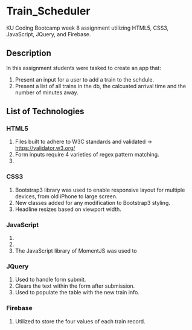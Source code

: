# Train_Scheduler
KU Coding Bootcamp week 8 assignment utilizing HTML5, CSS3, JavaScript, JQuery, and Firebase.

## Description
In this assignment students were tasked to create an app that:
1. Present an input for a user to add a train to the schdule.
1. Present a list of all trains in the db, the calcuated arrival time and the number of minutes away.

## List of Technologies

### HTML5
1. Files built to adhere to W3C standards and validated -> https://validator.w3.org/
1. Form inputs require 4 varieties of regex pattern matching.
1. 

### CSS3
1. Bootstrap3 library was used to enable responsive layout for multiple devices, from old iPhone to large screen.
1. New classes added for any modification to Bootstrap3 styling.
1. Headline resizes based on viewport width.

### JavaScript
1. 
1.
1. The JavaScript library of MomentJS was used to 

### JQuery
1. Used to handle form submit.
1. Clears the text within the form after submission.
1. Used to populate the table with the new train info.

### Firebase
1. Utilized to store the four values of each train record.
